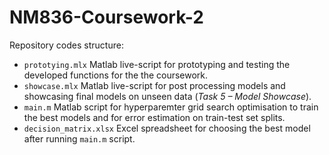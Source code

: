 # NM836-Coursework-2

Repository codes structure:

- ``prototying.mlx`` Matlab live-script for prototyping and testing the developed functions for the the coursework.
- ``showcase.mlx`` Matlab live-script for post processing models and showcasing final models on unseen data (*Task 5 – Model Showcase*).
- ``main.m`` Matlab script for hyperparemter grid search optimisation to train the best models and for error estimation on train-test set splits.
- ``decision_matrix.xlsx`` Excel spreadsheet for choosing the best model after running ``main.m`` script.
